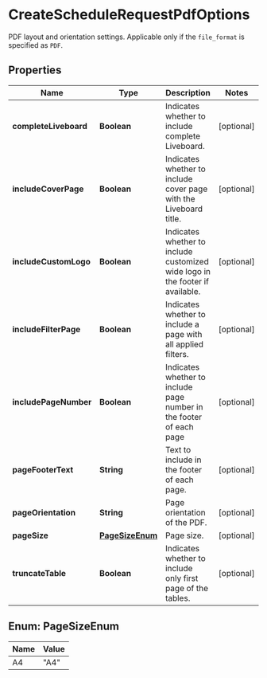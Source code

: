 

# CreateScheduleRequestPdfOptions

PDF layout and orientation settings. Applicable only if the `file_format` is specified as `PDF`.

## Properties

| Name | Type | Description | Notes |
|------------ | ------------- | ------------- | -------------|
|**completeLiveboard** | **Boolean** | Indicates whether to include complete Liveboard. |  [optional] |
|**includeCoverPage** | **Boolean** | Indicates whether to include cover page with the Liveboard title. |  [optional] |
|**includeCustomLogo** | **Boolean** | Indicates whether to include customized wide logo in the footer if available. |  [optional] |
|**includeFilterPage** | **Boolean** | Indicates whether to include a page with all applied filters. |  [optional] |
|**includePageNumber** | **Boolean** | Indicates whether to include page number in the footer of each page |  [optional] |
|**pageFooterText** | **String** | Text to include in the footer of each page. |  [optional] |
|**pageOrientation** | **String** | Page orientation of the PDF. |  [optional] |
|**pageSize** | [**PageSizeEnum**](#PageSizeEnum) | Page size. |  [optional] |
|**truncateTable** | **Boolean** | Indicates whether to include only first page of the tables. |  [optional] |



## Enum: PageSizeEnum

| Name | Value |
|---- | -----|
| A4 | &quot;A4&quot; |



